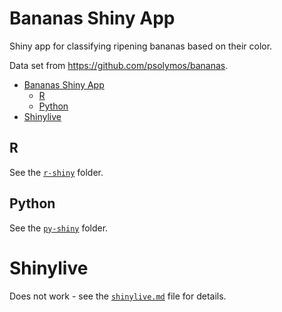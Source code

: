 # Bananas Shiny App 

Shiny app for classifying ripening bananas based on their color.

Data set from <https://github.com/psolymos/bananas>.

- [Bananas Shiny App](#bananas-shiny-app)
  - [R](#r)
  - [Python](#python)
- [Shinylive](#shinylive)

## R

See the [`r-shiny`](./r-shiny/) folder.

## Python

See the [`py-shiny`](./py-shiny/) folder.

# Shinylive

Does not work - see the [`shinylive.md`](./shinylive.md) file for details.
